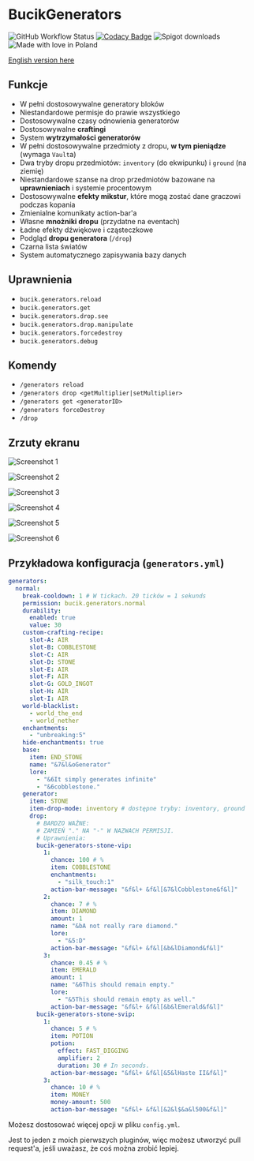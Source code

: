 # BucikGenerators

![GitHub Workflow Status](https://github.com/workonfire/BucikGenerators/workflows/Java%20CI%20with%20Maven/badge.svg)
[![Codacy Badge](https://app.codacy.com/project/badge/Grade/567c8bfa9c6b432f8b872fd59b6e7d90)](https://www.codacy.com/manual/workonfire/BucikGenerators?utm_source=github.com&amp;utm_medium=referral&amp;utm_content=workonfire/BucikGenerators&amp;utm_campaign=Badge_Grade)
![Spigot downloads](https://img.shields.io/spiget/downloads/80180)
![Made with love in Poland](https://madewithlove.now.sh/pl?heart=true)

[English version here](README.md)

## Funkcje
- W pełni dostosowywalne generatory bloków
- Niestandardowe permisje do prawie wszystkiego
- Dostosowywalne czasy odnowienia generatorów
- Dostosowywalne **craftingi**
- System **wytrzymałości generatorów**
- W pełni dostosowywalne przedmioty z dropu, **w tym pieniądze** (wymaga `Vault`a)
- Dwa tryby dropu przedmiotów: `inventory` (do ekwipunku) i `ground` (na ziemię)
- Niestandardowe szanse na drop przedmiotów bazowane na **uprawnieniach** i systemie procentowym
- Dostosowywalne **efekty mikstur**, które mogą zostać dane graczowi podczas kopania
- Zmienialne komunikaty action-bar'a
- Własne **mnożniki dropu** (przydatne na eventach)
- Ładne efekty dźwiękowe i cząsteczkowe
- Podgląd **dropu generatora** (`/drop`)
- Czarna lista światów
- System automatycznego zapisywania bazy danych

## Uprawnienia
- `bucik.generators.reload`
- `bucik.generators.get`
- `bucik.generators.drop.see`
- `bucik.generators.drop.manipulate`
- `bucik.generators.forcedestroy`
- `bucik.generators.debug`
  
## Komendy
- `/generators reload`
- `/generators drop <getMultiplier|setMultiplier>`
- `/generators get <generatorID>`
- `/generators forceDestroy`
- `/drop`
  
## Zrzuty ekranu
![Screenshot 1](https://i.imgur.com/XPQAbUr.png)

![Screenshot 2](https://i.imgur.com/QNcWJ8c.png)

![Screenshot 3](https://i.imgur.com/nI1UY74.png)

![Screenshot 4](https://i.imgur.com/jdAO19o.png)

![Screenshot 5](https://i.imgur.com/SCI4KyO.png)

![Screenshot 6](https://i.imgur.com/13ChMpe.png)

## Przykładowa konfiguracja (`generators.yml`)
```yaml
generators:
  normal:
    break-cooldown: 1 # W tickach. 20 ticków = 1 sekunds
    permission: bucik.generators.normal
    durability:
      enabled: true
      value: 30
    custom-crafting-recipe:
      slot-A: AIR
      slot-B: COBBLESTONE
      slot-C: AIR
      slot-D: STONE
      slot-E: AIR
      slot-F: AIR
      slot-G: GOLD_INGOT
      slot-H: AIR
      slot-I: AIR
    world-blacklist:
      - world_the_end
      - world_nether
    enchantments:
      - "unbreaking:5"
    hide-enchantments: true
    base:
      item: END_STONE
      name: "&7&l&oGenerator"
      lore:
        - "&6It simply generates infinite"
        - "&6cobblestone."
    generator:
      item: STONE
      item-drop-mode: inventory # dostępne tryby: inventory, ground
      drop:
        # BARDZO WAŻNE:
        # ZAMIEŃ "." NA "-" W NAZWACH PERMISJI.
        # Uprawnienia:
        bucik-generators-stone-vip:
          1:
            chance: 100 # %
            item: COBBLESTONE
            enchantments:
              - "silk_touch:1"
            action-bar-message: "&f&l+ &f&l[&7&lCobblestone&f&l]"
          2:
            chance: 7 # %
            item: DIAMOND
            amount: 1
            name: "&bA not really rare diamond."
            lore:
              - "&5:D"
            action-bar-message: "&f&l+ &f&l[&b&lDiamond&f&l]"
          3:
            chance: 0.45 # %
            item: EMERALD
            amount: 1
            name: "&6This should remain empty."
            lore:
              - "&5This should remain empty as well."
            action-bar-message: "&f&l+ &f&l[&b&lEmerald&f&l]"
        bucik-generators-stone-svip:
          1:
            chance: 5 # %
            item: POTION
            potion:
              effect: FAST_DIGGING
              amplifier: 2
              duration: 30 # In seconds.
            action-bar-message: "&f&l+ &f&l[&5&lHaste II&f&l]"
          3:
            chance: 10 # %
            item: MONEY
            money-amount: 500
            action-bar-message: "&f&l+ &f&l[&2&l$&a&l500&f&l]"
```
Możesz dostosować więcej opcji w pliku `config.yml`.

Jest to jeden z moich pierwszych pluginów, więc możesz utworzyć pull request'a, jeśli uważasz, że coś można zrobić lepiej.